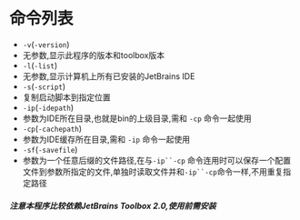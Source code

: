 # 命令列表

- `-v`(`-version`)
- 无参数,显示此程序的版本和toolbox版本
- `-l`(`-list`)
- 无参数,显示计算机上所有已安装的JetBrains IDE
- `-s`(`-script`)
- 复制启动脚本到指定位置
- `-ip`(`-idepath`)
- 参数为IDE所在目录,也就是bin的上级目录,需和 `-cp` 命令一起使用
- `-cp`(`-cachepath`)
- 参数为IDE缓存所在目录,需和 `-ip` 命令一起使用
- `-sf`(`-savefile`)
- 参数为一个任意后缀的文件路径,在与`-ip``-cp`
  命令连用时可以保存一个配置文件到参数所指定的文件,单独时读取文件并和`-ip``-cp`命令一样,不用重复指定路径


##### 注意本程序比较依赖JetBrains Toolbox 2.0,使用前需安装